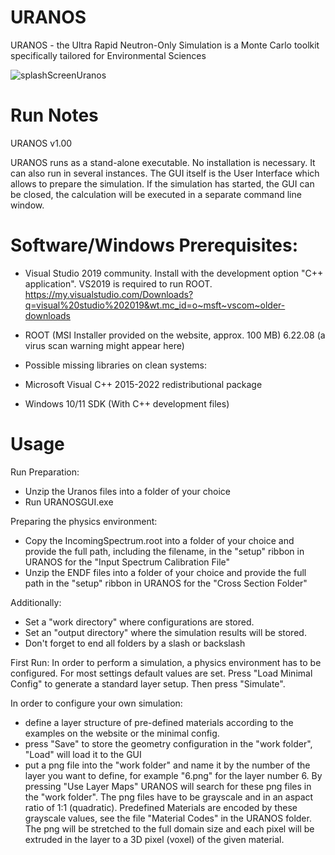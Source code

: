 # URANOS
URANOS - the Ultra Rapid Neutron-Only Simulation is a Monte Carlo toolkit specifically tailored for Environmental Sciences

![splashScreenUranos](https://user-images.githubusercontent.com/106179070/170102368-93e66f49-12ab-44a9-860a-2bd1977f715c.jpg)

# Run Notes
URANOS v1.00

URANOS runs as a stand-alone executable. No installation is necessary. 
It can also run in several instances. The GUI itself is the User Interface which allows to prepare the simulation. If the simulation has started, the GUI can be closed, the calculation will be executed in a separate command line window.

# Software/Windows Prerequisites:

- Visual Studio 2019 community. Install with the development option "C++ application". VS2019 is required to run ROOT.
https://my.visualstudio.com/Downloads?q=visual%20studio%202019&wt.mc_id=o~msft~vscom~older-downloads
- ROOT (MSI Installer provided on the website, approx. 100 MB) 6.22.08 (a virus scan warning might appear here)

- Possible missing libraries on clean systems:
- Microsoft Visual C++ 2015-2022 redistributional package
- Windows 10/11 SDK (With C++ development files)


# Usage
Run Preparation:
- Unzip the Uranos files into a folder of your choice
- Run URANOSGUI.exe

Preparing the physics environment:
- Copy the IncomingSpectrum.root into a folder of your choice and provide the full path, including the filename, in the "setup" ribbon in URANOS for the "Input Spectrum Calibration File"
- Unzip the ENDF files into a folder of your choice and provide the full path in the "setup" ribbon in URANOS for the "Cross Section Folder"

Additionally:
- Set a "work directory" where configurations are stored. 
- Set an "output directory" where the simulation results will be stored. 
- Don't forget to end all folders by a slash or backslash

First Run:
In order to perform a simulation, a physics environment has to be configured.
For most settings default values are set. Press "Load Minimal Config" to generate a standard layer setup. Then press "Simulate".

In order to configure your own simulation:
- define a layer structure of pre-defined materials according to the examples on the website or the minimal config. 
- press "Save" to store the geometry configuration in the "work folder", "Load" will load it to the GUI 
- put a png file into the "work folder" and name it by the number of the layer you want to define, for example "6.png" for the layer number 6.
 By pressing "Use Layer Maps" URANOS will search for these png files in the "work folder".
 The png files have to be grayscale and in an aspact ratio of 1:1 (quadratic). Predefined Materials are encoded by these grayscale values, see the file "Material Codes" in the URANOS folder.
 The png will be stretched to the full domain size and each pixel will be extruded in the layer to a 3D pixel (voxel) of the given material.



